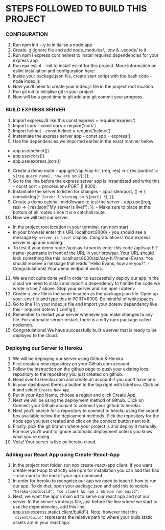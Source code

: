 # STEPS FOLLOWED TO BUILD THIS PROJECT

### CONFIGURATION

1. Run npm init --y to initialise a node app
2. Create .gitignore file and add node_modules/, .env & .vscode/ to it
3. Run npm i express cors helmet to install required dependencies for your express app
4. Run npx eslint --init to install eslint for this project. More information on eslint installation and configuration here:
5. Inside your package.json file, create start script with the bash code - node index.js
6. Now you'll need to create your index.js file in the project root location.
7. Run git init to initialise git in your project
8. Now will be a good time to git add and git commit your progress.

### BUILD EXPRESS SERVER
1. Import expressJS like this const express = require('express')
2. Import cors - const cors = require('cors')
3. Import helmet - const helmet = require('helmet')
4. Instantiate the express server app - const app = express();
5. Use the dependencies we imported earlier in the exact manner below:
  - app.use(helmet())
  - app.use(cors())
  - app.use(express.json())
6. Create a demo route - app.get('/api/say-hi', (req, res) => {
  res.json(`Hello ${req.query.name}, how are you?`);
});
7. Go to the line before the express server app is instantiated and write this - const port = process.env.PORT || 8000;
8. Instantiate the server to listen for changes - app.listen(port, () => {
  console.log(`* Server listening on ${port} *`);
});
9. Create a demo catchall middleware to test the server - app.use((req, res) => {
  res.json("My server is live!");
}); - Make sure to place at the bottom of all routes since it is a catchall route.
10. Now we will test our server.
  - In the project root location in your terminal, run npm start
  - In your browser enter this URL localhost:8000/ - you should see a message `My server is live!` display. Congratulations! Your express server is up and running.
  - To test if your demo route /api/say-hi works enter this code /api/say-hi?name=yourname in front of the URL in your browser. Your URL should look something like this localhost:8000/api/say-hi/?name=Evans. You should receive a message that reads "Hello Evans, how are you?". - Congratulations! Your demo endpoint works.
11. We are not quite done yet! In order to successfully deploy our app in the cloud we need to install and import a dependency to handle the code we wrote in line 7 above. Stop your server and run npm i dotenv
12. Create a .env file in the same location as the package.json file. Open up your .env file and type this in PORT=8000. Be mindful of whitespaces.
13. Go to line 1 in your index.js file and import your dotenv dependency like this - require('dotenv').config();
14. Remember to restart your server whenever you make changes to any file. For automatic server restart, there is a nifty npm package called nodemon.
15. Congratulations! We have successfully built a server that is ready to be deployed to the cloud.

### Deploying our Server to Heroku
1. We will be deploying our server using Github & Heroku
2. First create a new repository on your Github.com account
3. Follow the instruction on the github page to push your existing local repository to the repository you just created on github.
4. Head over to Heroku.com and create an account if you don't have one.
5. In your dashboard theres a button to the top right with label `New`. Click on it and select `Create New App`.
6. Put in your App Name, choose a region and click Create App.
7. Next we will be using the deployment method of Github. Click on Connect your Github account to connect your github to heroku.
8. Next you'll search for a repository to connect to heroku using the search box available below the deployment methods. Pick the repository for the node app you just created and click on the connect button next to it.
9. Finally, pick the git branch where your project is and deploy it manually. For now you'll want to ignore automatic deployment unless you know what you're doing.
10. Voila! Your server is live on heroku cloud.

### Adding our React App using Create-React-App
1. In the project root folder, run npx create-react-app client. If you want create-react-app to strictly use npm for installation you can add this flad --use-npm to the end of your npx command.
2. In order for heroku to recognize our app we need to teach it how to run our app. To do that, open your package.json and add this to scripts - `"heroku-postbuild": "cd client && npm i && npm run build"`.
3. Next, we want the app's main url to serve our react app and not our server. In the server's index.js file, just before the line where we start to use the dependencies, add this line app.use(express.static('client/build')). Note, however that this `'client/build'` represents the relative path to where your build static assets are in your react app.
